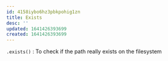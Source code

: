 ```yaml
---
id: 4158iybo6hz3pbkpohig1zn
title: Exists
desc: ''
updated: 1641426393699
created: 1641426393699
---
```



`.exists()` : To check if the path really exists on the filesystem
